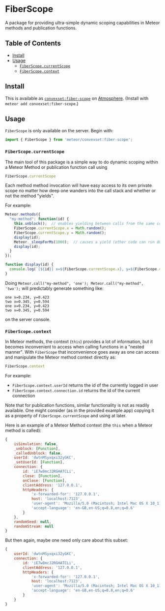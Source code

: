 # FiberScope

A package for providing ultra-simple dynamic scoping capabilities in Meteor methods and publication functions.

## Table of Contents

<!-- START doctoc generated TOC please keep comment here to allow auto update -->
<!-- DON'T EDIT THIS SECTION, INSTEAD RE-RUN doctoc TO UPDATE -->

- [Install](#install)
- [Usage](#usage)
  - [`FiberScope.currentScope`](#fiberscopecurrentscope)
  - [`FiberScope.context`](#fiberscopecontext)

<!-- END doctoc generated TOC please keep comment here to allow auto update -->

## Install

This is available as [`convexset:fiber-scope`](https://atmospherejs.com/convexset/fiber-scope) on [Atmosphere](https://atmospherejs.com/). (Install with `meteor add convexset:fiber-scope`.)


## Usage

`FiberScope` is only available on the server. Begin with:
```javascript
import { FiberScope } from 'meteor/convexset:fiber-scope';
```

### `FiberScope.currentScope`

The main tool of this package is a simple way to do dynamic scoping within a Meteor Method or publication function call using
```javascript
FiberScope.currentScope
```
Each method method invocation will have easy access to its own private scope no matter how deep one wanders into the call stack and whether or not the method "yields".

For example:
```javascript
Meteor.methods({
  "my-method": function(id) {
    this.unblock();  // enables yielding between calls from the same connection
    FiberScope.currentScope.x = Math.random();
    FiberScope.currentScope.y = Math.random();
    display(id);
    Meteor._sleepForMs(1000);  // causes a yield (other code can run during this pause)
    display(id);
  }
});

function display(id) {
  console.log(`[${id}] x=${FiberScope.currentScope.x}, y=${FiberScope.currentScope.y}`)
}
```
Doing `Meteor.call("my-method", 'one'); Meteor.call("my-method", 'two');` will predictably generate something like:
```
one x=0.234, y=0.423
two x=0.345, y=0.594
one x=0.234, y=0.423
two x=0.345, y=0.594
```
on the server console.

### `FiberScope.context`

In Meteor methods, the context (`this`) provides a lot of information, but it becomes inconvenient to access when calling functions in a "nested manner". With `FiberScope` that inconvenience goes away as one can access and manipulate the Meteor method context directly as:
```javascript
FiberScope.context
```
For example:
 - `FiberScope.context.userId` returns the id of the currently logged in user
 - `FiberScope.context.connection.id` returns the id of the current connection

Note that for publication functions, similar functionality is not as readily available. One might consider (as in the provided example app) copying it as a property of `FiberScope.currentScope` and using at later.

Here is an example of a Meteor Method context (the `this` when a Meteor method is called):
```javascript
{
    isSimulation: false,
    _unblock: [Function],
    _calledUnblock: false,
    userId: 'dwtnMSyxqxi32yGKC',
    _setUserId: [Function],
    connection: {
        id: 'iE7w8mcJ2RGHATCLi',
        close: [Function],
        onClose: [Function],
        clientAddress: '127.0.0.1',
        httpHeaders: {
            'x-forwarded-for': '127.0.0.1',
            host: 'localhost:7123',
            'user-agent': 'Mozilla/5.0 (Macintosh; Intel Mac OS X 10_11_3) AppleWebKit/537.36 (KHTML, like Gecko) Chrome/49.0.2623.110 Safari/537.36',
            'accept-language': 'en-GB,en-US;q=0.8,en;q=0.6'
        }
    },
    randomSeed: null,
    randomStream: null
}
```
But then again, maybe one need only care about this subset:
```javascript
{
    userId: 'dwtnMSyxqxi32yGKC',
    connection: {
        id: 'iE7w8mcJ2RGHATCLi',
        clientAddress: '127.0.0.1',
        httpHeaders: {
            'x-forwarded-for': '127.0.0.1',
            host: 'localhost:7123',
            'user-agent': 'Mozilla/5.0 (Macintosh; Intel Mac OS X 10_11_3) AppleWebKit/537.36 (KHTML, like Gecko) Chrome/49.0.2623.110 Safari/537.36',
            'accept-language': 'en-GB,en-US;q=0.8,en;q=0.6'
        }
    }
}
```